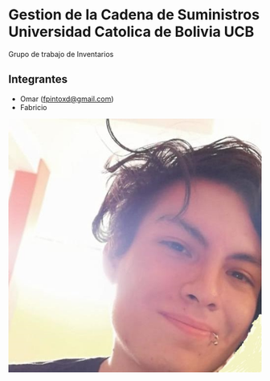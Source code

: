 # Gestion de la Cadena de Suministros Universidad Catolica de Bolivia UCB

Grupo de trabajo de Inventarios

## Integrantes
- Omar (fpintoxd@gmail.com)
- Fabricio 

![El mejor Programador de R](foto.jpg)  
